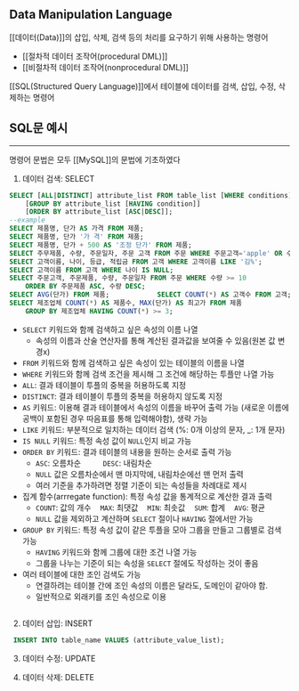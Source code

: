 ## Data Manipulation Language

[[데이터(Data)]]의 삽입, 삭제, 검색 등의 처리를 요구하기 위해 사용하는 명령어
+ [[절차적 데이터 조작어(procedural DML)]]
+ [[비절차적 데이터 조작어(nonprocedural DML)]]

[[SQL(Structured Query Language)]]에서 테이블에 데이터를 검색, 삽입, 수정, 삭제하는 명령어

## SQL문 예시
---
명령어 문법은 모두 [[MySQL]]의 문법에 기초하였다
1. 데이터 검색: SELECT
 ```sql
 SELECT [ALL|DISTINCT] attribute_list FROM table_list [WHERE conditions] 
	 [GROUP BY attribute_list [HAVING condition]]
	 [ORDER BY attribute_list [ASC|DESC]];
 --example
 SELECT 제품명, 단가 AS 가격 FROM 제품;
 SELECT 제품명, 단가 '가 격' FROM 제품;
 SELECT 제품명, 단가 + 500 AS '조정 단가' FROM 제품;
 SELECT 주무제품, 수량, 주문일자, 주문 고객 FROM 주문 WHERE 주문고객='apple' OR 수량 >= '15';
 SELECT 고객이름, 나이, 등급, 적립금 FROM 고객 WHERE 고객이름 LIKE '김%';
 SELECT 고객이름 FROM 고객 WHERE 나이 IS NULL;
 SELECT 주문고객, 주문제품, 수량, 주문일자 FROM 주문 WHERE 수량 >= 10 
	 ORDER BY 주문제품 ASC, 수량 DESC; 
 SELECT AVG(단가) FROM 제품;            SELECT COUNT(*) AS 고객수 FROM 고객;
 SELECT 제조업체 COUNT(*) AS 제품수, MAX(단가) AS 최고가 FROM 제품 
	 GROUP BY 제조업체 HAVING COUNT(*) >= 3;
 ```
   + `SELECT` 키워드와 함께 검색하고 싶은 속성의 이름 나열
	   + 속성의 이름과 산술 연산자를 통해 계산된 결과값을 보여줄 수 있음(원본 값 변경x)
   + `FROM` 키워드와 함께 검색하고 싶은 속성이 있는 테이블의 이름을 나열
   + `WHERE` 키워드와 함께 검색 조건을 제시해 그 조건에 해당하는 투플만 나열 가능
   + `ALL`: 결과 테이블이 투플의 중복을 허용하도록 지정
   + `DISTINCT`: 결과 테이블이 투플의 중복을 허용하지 않도록 지정
   + `AS` 키워드: 이용해 결과 테이블에서 속성의 이름을 바꾸어 출력 가능 (새로운 이름에 공백이 포함된 경우 따음표를 통해 입력해야함), 생략 가능
   + `LIKE` 키워드: 부분적으로 일치하는 데이터 검색 (%: 0개 이상의 문자, $\_$: 1개 문자)
   + `IS NULL` 키워드: 특정 속성 값이 `NULL`인지 비교 가능
   + `ORDER BY` 키워드: 결과 테이블의 내용을 원하는 순서로 출력 가능
	   + `ASC`: 오름차순 $\qquad$ `DESC`: 내림차순
	   + `NULL` 값은 오름차순에서 맨 마지막에, 내림차순에선 맨 먼저 출력
	   + 여러 기준을 추가하려면 정렬 기준이 되는 속성들을 차례대로 제시
   + 집계 함수(arrregate function): 특정 속성 값을 통계적으로 계산한 결과 출력
	   + `COUNT`: 값의 개수$\quad$`MAX`: 최댓값$\quad$`MIN`: 최솟값$\quad$`SUM`: 합계$\quad$`AVG`: 평균
	   + `NULL` 값을 제외하고 계산하며 `SELECT` 절이나 `HAVING` 절에서만 가능
   + `GROUP BY` 키워드: 특정 속성 값이 같은 투플을 모아 그룹을 만들고 그룹별로 검색 가능
	   + `HAVING` 키워드와 함께 그룹에 대한 조건 나열 가능
	   + 그룹을 나누는 기준이 되는 속성을 `SELECT` 절에도 작성하는 것이 좋음
   + 여러 테이블에 대한 조인 검색도 가능
	   + 연결하려는 테이블 간에 조인 속성의 이름은 달라도, 도메인이 같아야 함.
	   + 일반적으로 외래키를 조인 속성으로 이용
```
```

2. 데이터 삽입: INSERT
```sql
 INSERT INTO table_name VALUES (attribute_value_list);
 ```
3. 데이터 수정: UPDATE
	
4. 데이터 삭제: DELETE

